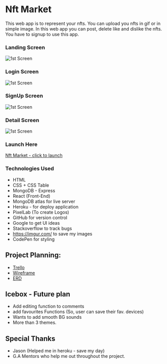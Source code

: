 # Nft Market

This web app is to represent your nfts. You can upload you nfts in gif or in simple image. In this web app 
you can post, delete like and dislike the nfts. You have to signup to use this app.

### Landing Screen
![1st Screen](https://imgur.com/QMeXx3x.png)

### Login Screen
![1st Screen](https://imgur.com/OdQ0CYh.png)

### SignUp Screen
![1st Screen](https://imgur.com/SV1vmLk.png)

### Detail Screen
![1st Screen](https://imgur.com/dBRjXy6.png)


### Launch Here
[Nft Market - click to launch](https://nftmarketga.herokuapp.com/intro)


### Technologies Used
* HTML
* CSS + CSS Table
* MongoDB - Express
* React (Front-End)
* MongoDB atlas for live server
* Heroku - for deploy application
* PixelLab (To create Logos)
* GitHub for version control
* Google to get UI ideas
* Stackoverflow to track bugs
* https://imgur.com/ to save my images
* CodePen for styling

## Project Planning:
- [Trello](https://trello.com/b/1NLR1qJR/mvp)
- [Wireframe](https://whimsical.com/project-5-MZsQLe182PbuEC8Er1gCC7)
- [ERD](https://whimsical.com/project-5-MZsQLe182PbuEC8Er1gCC7)

## Icebox - Future plan

* Add editing function to comments
* add favourites Functions (So, user can save their fav. devices)
* Wants to add smooth BG sounds
* More than 3 themes.


## Special Thanks

* Jason (Helped me in heroku - save my day)
* G.A Mentors who help me out throughout the project.

